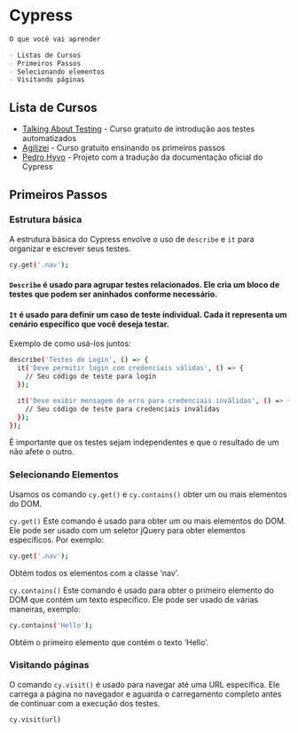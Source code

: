 # Cypress

```markdown
O que você vai aprender

- Listas de Cursos
- Primeiros Passos
- Selecionando elementos
- Visitando páginas
```
## Lista de Cursos

* [Talking About Testing](https://talkingabouttesting.coursify.me/courses/introducao-aos-testes-automatizados) - Curso gratuito de introdução aos testes automatizados
* [Agilizei](https://app.agilizei.com/pt) - Curso gratuito ensinando os primeiros passos
* [Pedro Hyvo](https://github.com/pedrohyvo/cypress-docs-pt-br) - Projeto com a tradução da documentação oficial do Cypress
  
## Primeiros Passos

### Estrutura básica
A estrutura básica do Cypress envolve o uso de `describe` e `it` para organizar e escrever seus testes.
```bash
cy.get('.nav');
```

#### `Describe` é usado para agrupar testes relacionados. Ele cria um bloco de testes que podem ser aninhados conforme necessário.

#### `It` é usado para definir um caso de teste individual. Cada it representa um cenário específico que você deseja testar.

Exemplo de como usá-los juntos:

```bash
describe('Testes de Login', () => {
  it('Deve permitir login com credenciais válidas', () => {
    // Seu código de teste para login
  });

  it('Deve exibir mensagem de erro para credenciais inválidas', () => {
    // Seu código de teste para credenciais inválidas
  });
});

```

É importante que os testes sejam independentes e que o resultado de um não afete o outro.

### Selecionando Elementos
Usamos os comando `cy.get()` e `cy.contains()`  obter um ou mais elementos do DOM.

`cy.get()` Este comando é usado para obter um ou mais elementos do DOM. Ele pode ser usado com um seletor jQuery para obter elementos específicos. Por exemplo:
```bash
cy.get('.nav');
```
Obtém todos os elementos com a classe ‘nav’.

`cy.contains()` Este comando é usado para obter o primeiro elemento do DOM que contém um texto específico. Ele pode ser usado de várias maneiras, exemplo:
```bash
cy.contains('Hello');
```
Obtém o primeiro elemento que contém o texto ‘Hello’.

### Visitando páginas
 O comando `cy.visit()` é usado para navegar até uma URL específica. Ele carrega a página no navegador e aguarda o carregamento completo antes de continuar com a execução dos testes.
```bash
cy.visit(url)
```

